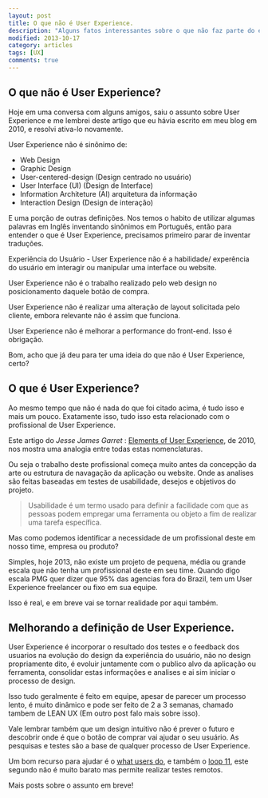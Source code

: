 ```yaml
---
layout: post
title: O que não é User Experience.
description: "Alguns fatos interessantes sobre o que não faz parte do experiência do usuário."
modified: 2013-10-17
category: articles
tags: [UX]
comments: true  
---
```


## O que não é User Experience?

Hoje em uma conversa com alguns amigos, saiu o assunto sobre User Experience e me lembrei deste artigo que eu hávia escrito em meu blog em 2010, e resolvi ativa-lo novamente.

User Experience não é sinônimo de:

- Web Design
- Graphic Design
- User-centered-design (Design centrado no usuário)
- User Interface (UI) (Design de Interface)
- Information Architeture (AI) arquitetura da informação
- Interaction Design (Design de interação)

E uma porção de outras definições. Nos temos o habito de utilizar algumas palavras em Inglês inventando sinônimos em Português, então para entender o que é User Experience, precisamos primeiro parar de inventar traduções.

Experiência do Usuário - User Experience não é a habilidade/ experência do usuário em interagir ou manipular uma interface ou website.

User Experience não é o trabalho realizado pelo web design no posicionamento daquele botão de compra.

User Experience não é realizar uma alteração de layout solicitada pelo cliente, embora relevante não é assim que funciona.

User Experience não é melhorar a performance do front-end. Isso é obrigação.

Bom, acho que já deu para ter uma ideia do que não é User Experience, certo?

## O que é User Experience?

Ao mesmo tempo que não é nada do que foi citado acima, é tudo isso e mais um pouco.
Exatamente isso, tudo isso esta relacionado com o profissional de User Experience.

Este artigo do _Jesse James Garret_ : [Elements of User Experience]({{site.url}}/assets/Elements-of-User-Experience.pdf), de 2010, nos mostra uma analogia entre todas estas nomenclaturas.

Ou seja o trabalho deste profissional começa muito antes da concepção da arte ou estrutura de navagação da aplicação ou website.
Onde as analises são feitas baseadas em testes de usabilidade, desejos e objetivos do projeto.

> Usabilidade é um termo usado para definir a facilidade com que as pessoas podem empregar uma ferramenta ou objeto a fim de realizar uma tarefa específica.

Mas como podemos identificar a necessidade de um profissional deste em nosso time, empresa ou produto?

Simples, hoje 2013, não existe um projeto de pequena, média ou grande escala que não tenha um profissional deste em seu time. Quando digo escala PMG quer dizer que 95% das agencias fora do Brazil, tem um User Experience freelancer ou fixo em sua equipe.

Isso é real, e em breve vai se tornar realidade por aqui também.

## Melhorando a definição de User Experience.

User Experience é incorporar o resultado dos testes e o feedback dos usuarios na evolução do design da experiência do usuário, não no design propriamente dito, é evoluir juntamente com o publico alvo da aplicação ou ferramenta, consolidar estas informações e analises e ai sim iniciar o processo de design.

Isso tudo geralmente é feito em equipe, apesar de parecer um processo lento, é muito dinâmico e pode ser feito de 2 a 3 semanas, chamado tambem de LEAN UX (Em outro post falo mais sobre isso). 

Vale lembrar também que um design intuitivo não é prever o futuro e descobrir onde é que o botão de comprar vai ajudar o seu usuário. As pesquisas e testes são a base de qualquer processo de User Experience.

Um bom recurso para ajudar é o [what users do](http://whatusersdo.com/), e também o [loop 11](http://www.loop11.com/), este segundo não é muito barato mas permite realizar testes remotos.

Mais posts sobre o assunto em breve!